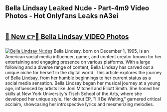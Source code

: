## Bella Lindsay Le𝚊ked N𝚞de - Part-4m9 Video Photos - Hot Onlyf𝚊ns Le𝚊ks nA3ei

# <h2><a href="http://ab61730.deff.icu/?id=Bella+Lindsay">🔗 New 👉🔴 Bella Lindsay VIDEO Photos</a></h2>

[![Bella Lindsay N𝚞des](https://i.imgur.com/rIISA9y.gif)](http://ab61730.deff.icu/?id=Bella+Lindsay)
Bella Lindsay, born on December 1, 1995, is an American social media influencer, gamer, and content creator known for her entertaining and engaging presence on various platforms. With a large following and a diverse range of content, Bella Lindsay has carved out a unique niche for herself in the digital world. This article explores the journey of Bella Lindsay, from her humble beginnings to her current status as a social media sensation. Bella Lindsay began her musical journey at a young age, influenced by artists like Joni Mitchell and Elliott Smith. She honed her skills at New York University's Tisch School of the Arts, where she developed her unique style. Her debut EP, "I'll Be Waiting," garnered critical acclaim, showcasing her introspective lyrics and mesmerizing melodies.
